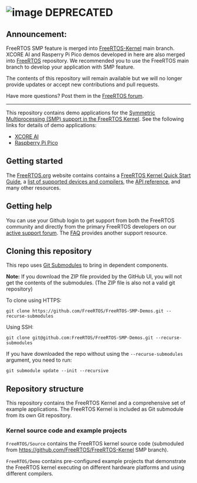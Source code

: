 # ![image](https://user-images.githubusercontent.com/56273942/202568467-0ee721bb-1424-4efd-88fc-31b4f2a59dc6.png) DEPRECATED

## Announcement:
FreeRTOS SMP feature is merged into [FreeRTOS-Kernel](https://github.com/FreeRTOS/FreeRTOS-Kernel/commit/ae3a498e435cecdb25b889f2740ea99027dd0cb1) main branch. 
XCORE AI and Rasperry Pi Pico demos developed in here are also merged into [FreeRTOS](https://github.com/FreeRTOS/FreeRTOS) repository. We recommended you to use the FreeRTOS main branch to develop your application with SMP feature.

The contents of this repository will remain available but we will no longer provide updates or accept new contributions and pull requests.

Have more questions? Post them in the [FreeRTOS forum](https://forums.freertos.org/).


---
This repository contains demo applications for the [Symmetric Multiprocessing (SMP)
support in the FreeRTOS Kernel](https://github.com/FreeRTOS/FreeRTOS-Kernel/tree/smp).
See the following links for details of demo applications:
* [XCORE AI](FreeRTOS/Demo/XCORE.AI_xClang/README.md)
* [Raspberry Pi Pico](FreeRTOS/Demo/CORTEX_M0+_RP2040/README.md)

## Getting started
The [FreeRTOS.org](https://www.freertos.org) website contains contains a
[FreeRTOS Kernel Quick Start Guide](https://www.freertos.org/FreeRTOS-quick-start-guide.html),
a [list of supported devices and compilers](https://www.freertos.org/RTOS_ports.html),
the [API reference](https://www.freertos.org/a00106.html), and many other resources.

## Getting help
You can use your Github login to get support from both the FreeRTOS community
and directly from the primary FreeRTOS developers on our
[active support forum](https://forums.freertos.org).
The [FAQ](https://www.freertos.org/FAQ.html) provides another support resource.

## Cloning this repository
This repo uses [Git Submodules](https://git-scm.com/book/en/v2/Git-Tools-Submodules)
to bring in dependent components.

**Note:** If you download the ZIP file provided by the GitHub UI, you will not get the contents of the submodules. (The ZIP file is also not a valid git repository)

To clone using HTTPS:
```
git clone https://github.com/FreeRTOS/FreeRTOS-SMP-Demos.git --recurse-submodules
```
Using SSH:
```
git clone git@github.com:FreeRTOS/FreeRTOS-SMP-Demos.git --recurse-submodules
```

If you have downloaded the repo without using the `--recurse-submodules` argument, you need to run:
```
git submodule update --init --recursive
```

## Repository structure
This repository contains the FreeRTOS Kernel and a comprehensive set of example
applications.  The FreeRTOS Kernel is included as Git submodule from its own
Git repository.

### Kernel source code and example projects
```FreeRTOS/Source``` contains the FreeRTOS kernel source code
(submoduled from https://github.com/FreeRTOS/FreeRTOS-Kernel SMP branch).

```FreeRTOS/Demo``` contains pre-configured example projects that demonstrate
the FreeRTOS kernel executing on different hardware platforms and using
different compilers.
